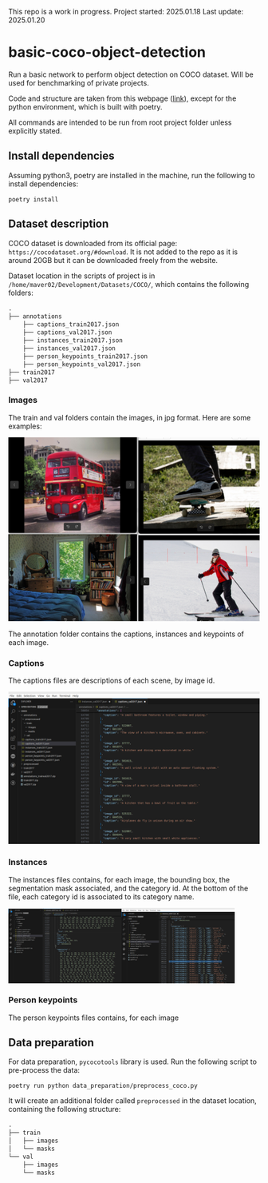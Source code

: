 This repo is a work in progress.
Project started: 2025.01.18
Last update: 2025.01.20

# basic-coco-object-detection

Run a basic network to perform object detection on COCO dataset. Will be used for benchmarking of private projects.

Code and structure are taken from this webpage ([link](https://armanasq.github.io/computer-vision/image-segementation-coco/)), except for the python environment, which is built with poetry.

All commands are intended to be run from root project folder unless explicitly stated.

## Install dependencies

Assuming python3, poetry are installed in the machine, run the following to install dependencies:

```
poetry install
```

## Dataset description

COCO dataset is downloaded from its official page: `https://cocodataset.org/#download`. It is not added to the repo as it is around 20GB but it can be downloaded freely from the website.

Dataset location in the scripts of project is in `/home/maver02/Development/Datasets/COCO/`, which contains the following folders:

```
.
├── annotations
    ├── captions_train2017.json
    ├── captions_val2017.json
    ├── instances_train2017.json
    ├── instances_val2017.json
    ├── person_keypoints_train2017.json
    ├── person_keypoints_val2017.json
├── train2017
├── val2017
```

### Images

The train and val folders contain the images, in jpg format. Here are some examples:

![image](./docs/imgs/example_val_images.jpg "4 image examples for val folder")

The annotation folder contains the captions, instances and keypoints of each image.

### Captions

The captions files are descriptions of each scene, by image id.

![image](./docs/imgs/captions_val2017.jpg)

### Instances

The instances files contains, for each image, the bounding box, the segmentation mask associated, and the category id. At the bottom of the file, each category id is associated to its category name.

<div style="display: flex; align-items: center;">
    <img src="./docs/imgs/instances_val2017_segmentations.jpg" alt="Segmentations" style="width: 45%;">
    <img src="./docs/imgs/instances_val2017_categories.jpg" alt="Categories" style="margin-right: 10px; width: 45%;">
</div>

### Person keypoints

The person keypoints files contains, for each image

## Data preparation

For data preparation, `pycocotools` library is used. Run the following script to pre-process the data:

```
poetry run python data_preparation/preprocess_coco.py
```

It will create an additional folder called `preprocessed` in the dataset location, containing the following structure:

```
.
├── train
│   ├── images
│   └── masks
└── val
    ├── images
    └── masks
```
